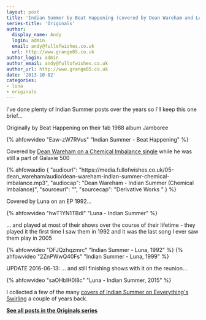 ```yaml
---
layout: post
title: 'Indian Summer by Beat Happening (covered by Dean Wareham and Luna)'
series-title: 'Originals'
author:
  display_name: Andy
  login: admin
  email: andy@fullofwishes.co.uk
  url: http://www.grange85.co.uk
author_login: admin
author_email: andy@fullofwishes.co.uk
author_url: http://www.grange85.co.uk
date: '2013-10-02'
categories:
- luna
- originals
---
```

<p>I've done plenty of Indian Summer posts over the years so I'll keep this one brief...</p>
<p>Originally by Beat Happening on their fab 1988 album Jamboree<br />
</p>
{% ahfowvideo "Eaw-zW7RVus" "Indian Summer - Beat Happening" %}
<p>Covered by <a href="/2013/01/18/audio-lost-tracks-dean-wareham-indian-summer/">Dean Wareham on a Chemical Imbalance single</a> while he was still a part of Galaxie 500</p>
 {% ahfowaudio {
  "audiourl": "https://media.fullofwishes.co.uk/05-dean_wareham/audio/dean-wareham-indian-summer-chemical-imbalance.mp3",
  "audiocap": "Dean Wareham - Indian Summer (Chemical Imbalance)",
  "sourceurl": "",
  "sourcecap": "Derivative Works "
  } %}


<p>Covered by Luna on an EP 1992&hellip;</p>
{% ahfowvideo "hwT1YN1TBdI" "Luna - Indian Summer" %}

<p>&hellip; and played at most of their shows over the course of their lifetime - they played it the first time I saw them in 1992 and it was the last song I ever saw them play in 2005</p>
{% ahfowvideo "DFJQzhqzmrc" "Indian Summer - Luna, 1992" %}
{% ahfowvideo "2ZnPWwQ40Fs" "Indian Summer - Luna, 1999" %}


<p>UPDATE 2016-06-13: &hellip; and still finishing shows with it on the reunion&hellip;</p>
{% ahfowvideo "saOHblH0l8c" "Luna - Indian Summer, 2015" %}

<p>I collected a few of the many <a href="http://www.grange85.co.uk/swirling/2011/09/06/an-indian-summer-well-we-can-only-hope/">covers of Indian Summer on Eeverything's Swirling</a> a couple of years back.</p>

<p><strong><a href="/category/originals/" title="List: Originals">See all posts in the Originals series</a></strong></p>
